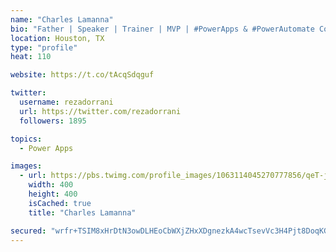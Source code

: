 ```yaml
---
name: "Charles Lamanna"
bio: "Father | Speaker | Trainer | MVP | #PowerApps & #PowerAutomate Community Super User | YouTuber Right-pointing triangle http://youtube.com/c/rezadorrani | Learn - Share - Clockwise rightwards and leftwards open circle arrows"
location: Houston, TX
type: "profile"
heat: 110

website: https://t.co/tAcqSdqguf

twitter:
  username: rezadorrani
  url: https://twitter.com/rezadorrani
  followers: 1895

topics:
  - Power Apps

images:
  - url: https://pbs.twimg.com/profile_images/1063114045270777856/qeT-jpWr_400x400.jpg
    width: 400
    height: 400
    isCached: true
    title: "Charles Lamanna"

secured: "wrfr+TSIM8xHrDtN3owDLHEoCbWXjZHxXDgnezkA4wcTsevVc3H4Pjt8DoqKG+pK+aSF8U+jv42QoeCNhxsdGREnmDSvgvaP9OdpBok3WZWQUzR6H8utrqzUW0jZ2yfizREacg0iBkJoFZ5Jw0Ut1yPPvHF1flTpfFwWCSrOD5iqhOMDjLaj5oebGaRangYPOmh4UMalearIbmCajUquKoxsgofRiwYChR+wUKWKtLk0dO3aSWcIrckpqNAWCNRS7QZVOD52tMpDjBETImUNiCWYkElREcx76Bc/PZyxyrNV572GINkYMzzE38yj+ngwbB3MJhv5UkXfim5/x/IOLbADURpqD65oT/PODgBEGlFbMg73IkYpjro1Glhu/42jOhXhELqE4Md/1x1J2NYp7y/GAlV4kMfOY6MBQhFGFVI=;YbcSUsPJHIzKaOGvgIAqsg=="
---
```


